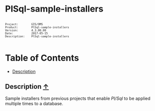 # PlSql-sample-installers #

<pre style="font-size: .75em;"><code>
Project:        GIS/OMS
Product:        PlSql-sample-installers
Version:        4.3.00.00
Date:           2017-05-15 
Description:    PlSql-sample-installers

</code></pre>


<a name="TOC"></a>
# Table of Contents

- [Description](#Description)

<a name="Description"></a>
## Description [&uarr;](#TOC) ##

Sample installers from previous projects that enable *Pl/Sql* to be applied multiple times to a database.